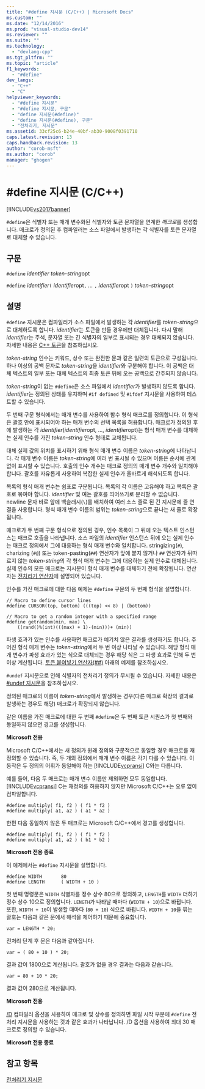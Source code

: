 ```yaml
---
title: "#define 지시문 (C/C++) | Microsoft Docs"
ms.custom: ""
ms.date: "12/14/2016"
ms.prod: "visual-studio-dev14"
ms.reviewer: ""
ms.suite: ""
ms.technology: 
  - "devlang-cpp"
ms.tgt_pltfrm: ""
ms.topic: "article"
f1_keywords: 
  - "#define"
dev_langs: 
  - "C++"
  - "C"
helpviewer_keywords: 
  - "#define 지시문"
  - "#define 지시문, 구문"
  - "define 지시문(#define)"
  - "define 지시문(#define), 구문"
  - "전처리기, 지시문"
ms.assetid: 33cf25c6-b24e-40bf-ab30-9008f0391710
caps.latest.revision: 13
caps.handback.revision: 13
author: "corob-msft"
ms.author: "corob"
manager: "ghogen"
---
```

# #define 지시문 (C/C++)
[!INCLUDE[vs2017banner](../assembler/inline/includes/vs2017banner.md)]

`#define`은 식별자 또는 매개 변수화된 식별자와 토큰 문자열을 연계한 *매크로*를 생성합니다.  매크로가 정의된 후 컴파일러는 소스 파일에서 발생하는 각 식별자를 토큰 문자열로 대체할 수 있습니다.  
  
## 구문  
 `#define` *identifier* *token\-string*opt  
  
 `#define` *identifier*`(` *identifier*opt`,` *...* `,` *identifier*opt `)` *token\-string*opt  
  
## 설명  
 `#define` 지시문은 컴파일러가 소스 파일에서 발생하는 각 *identifier*를 *token\-string*으로 대체하도록 합니다.  *identifier*는 토큰을 만들 경우에만 대체됩니다.  다시 말해 *identifier*는 주석, 문자열 또는 긴 식별자의 일부로 표시되는 경우 대체되지 않습니다.  자세한 내용은 [C\+\+ 토큰](../cpp/tokens-cpp.md)을 참조하십시오.  
  
 *token\-string* 인수는 키워드, 상수 또는 완전한 문과 같은 일련의 토큰으로 구성됩니다.  하나 이상의 공백 문자로 *token\-string*을 *identifier*와 구분해야 합니다.  이 공백은 대체 텍스트의 일부 또는 대체 텍스트의 최종 토큰 뒤에 오는 공백으로 간주되지 않습니다.  
  
 *token\-string*이 없는 `#define`은 소스 파일에서 *identifier*가 발생하지 않도록 합니다.  *identifier*는 정의된 상태를 유지하며 `#if defined` 및 `#ifdef` 지시문을 사용하여 테스트할 수 있습니다.  
  
 두 번째 구문 형식에서는 매개 변수를 사용하여 함수 형식 매크로를 정의합니다.  이 형식은 괄호 안에 표시되어야 하는 매개 변수의 선택 목록을 허용합니다.  매크로가 정의된 후에 발생하는 각 *identifier*\(*identifier*opt, ..., *identifier*opt\)는 형식 매개 변수를 대체하는 실제 인수를 가진 *token\-string* 인수 형태로 교체됩니다.  
  
 대체 실제 값의 위치를 표시하기 위해 형식 매개 변수 이름은 *token\-string*에 나타납니다.  각 매개 변수 이름은 *token\-string*에 여러 번 표시될 수 있으며 이름은 순서에 관계없이 표시할 수 있습니다.  호출의 인수 개수는 매크로 정의의 매개 변수 개수와 일치해야 합니다.  괄호를 자유롭게 사용하여 복잡한 실제 인수가 올바르게 해석되도록 합니다.  
  
 목록의 형식 매개 변수는 쉼표로 구분됩니다.  목록의 각 이름은 고유해야 하고 목록은 괄호로 묶여야 합니다.  *identifier* 및 여는 괄호를 띄어쓰기로 분리할 수 없습니다.  newline 문자 바로 앞에 백슬래시\(`\`\)를 배치하여 여러 소스 줄로 된 긴 지시문에 줄 연결을 사용합니다.  형식 매개 변수 이름의 범위는 *token\-string*으로 끝나는 새 줄로 확장됩니다.  
  
 매크로가 두 번째 구문 형식으로 정의된 경우, 인수 목록이 그 뒤에 오는 텍스트 인스턴스는 매크로 호출을 나타냅니다.  소스 파일의 *identifier* 인스턴스 뒤에 오는 실제 인수는 매크로 정의에서 그에 대응하는 형식 매개 변수와 일치합니다.  stringizing\(`#`\), charizing \(`#@`\) 또는 token\-pasting\(`##`\) 연산자가 앞에 붙지 않거나 `##` 연산자가 뒤따르지 않는 *token\-string*의 각 형식 매개 변수는 그에 대응하는 실제 인수로 대체됩니다.  실제 인수의 모든 매크로는 지시문이 형식 매개 변수를 대체하기 전에 확장됩니다. 연산자는 [전처리기 연산자](../preprocessor/preprocessor-operators.md)에 설명되어 있습니다.  
  
 인수를 가진 매크로에 대한 다음 예제는 `#define` 구문의 두 번째 형식을 설명합니다.  
  
```  
// Macro to define cursor lines   
#define CURSOR(top, bottom) (((top) << 8) | (bottom))  
  
// Macro to get a random integer with a specified range   
#define getrandom(min, max) \  
    ((rand()%(int)(((max) + 1)-(min)))+ (min))  
```  
  
 파생 효과가 있는 인수를 사용하면 매크로가 예기치 않은 결과를 생성하기도 합니다.  주어진 형식 매개 변수는 *token\-string*에서 두 번 이상 나타날 수 있습니다.  해당 형식 매개 변수가 파생 효과가 있는 식으로 대체되는 경우 해당 식은 그 파생 효과로 인해 두 번 이상 계산됩니다. [토큰 붙여넣기 연산자\(\#\#\)](../preprocessor/token-pasting-operator-hash-hash.md) 아래의 예제를 참조하십시오.  
  
 `#undef` 지시문으로 인해 식별자의 전처리기 정의가 무시될 수 있습니다.  자세한 내용은 [\#undef 지시문](../preprocessor/hash-undef-directive-c-cpp.md)을 참조하십시오.  
  
 정의된 매크로의 이름이 *token\-string*에서 발생하는 경우\(다른 매크로 확장의 결과로 발생하는 경우도 해당\) 매크로가 확장되지 않습니다.  
  
 같은 이름을 가진 매크로에 대한 두 번째 `#define`은 두 번째 토큰 시퀀스가 첫 번째와 동일하지 않으면 경고를 생성합니다.  
  
 **Microsoft 전용**  
  
 Microsoft C\/C\+\+에서는 새 정의가 원래 정의와 구문적으로 동일할 경우 매크로를 재정의할 수 있습니다.  즉, 두 개의 정의에서 매개 변수 이름은 각기 다를 수 있습니다.  이 동작은 두 정의의 어휘가 동일해야 하는 [!INCLUDE[vcpransi](../preprocessor/includes/vcpransi_md.md)] C와는 다릅니다.  
  
 예를 들어, 다음 두 매크로는 매개 변수 이름만 제외하면 모두 동일합니다.  [!INCLUDE[vcpransi](../preprocessor/includes/vcpransi_md.md)] C는 재정의를 허용하지 않지만 Microsoft C\/C\+\+는 오류 없이 컴파일합니다.  
  
```  
#define multiply( f1, f2 ) ( f1 * f2 )  
#define multiply( a1, a2 ) ( a1 * a2 )  
```  
  
 한편 다음 동일하지 않은 두 매크로는 Microsoft C\/C\+\+에서 경고를 생성합니다.  
  
```  
#define multiply( f1, f2 ) ( f1 * f2 )  
#define multiply( a1, a2 ) ( b1 * b2 )  
```  
  
 **Microsoft 전용 종료**  
  
 이 예제에서는 `#define` 지시문을 설명합니다.  
  
```  
#define WIDTH       80  
#define LENGTH      ( WIDTH + 10 )  
```  
  
 첫 번째 명령문은 `WIDTH` 식별자를 정수 상수 80으로 정의하고, `LENGTH`를 `WIDTH` 더하기 정수 상수 10으로 정의합니다.  `LENGTH`가 나타날 때마다 \(`WIDTH + 10`\)으로 바뀝니다.  또한, `WIDTH + 10`이 발생할 때마다 \(`80 + 10`\) 식으로 바뀝니다.  `WIDTH + 10`을 묶는 괄호는 다음과 같은 문에서 해석을 제어하기 때문에 중요합니다.  
  
```  
var = LENGTH * 20;  
```  
  
 전처리 단계 후 문은 다음과 같아집니다.  
  
```  
var = ( 80 + 10 ) * 20;  
```  
  
 결과 값이 1800으로 계산됩니다.  괄호가 없을 경우 결과는 다음과 같습니다.  
  
```  
var = 80 + 10 * 20;  
```  
  
 결과 값이 280으로 계산됩니다.  
  
 **Microsoft 전용**  
  
 [\/D](../build/reference/d-preprocessor-definitions.md) 컴파일러 옵션을 사용하여 매크로 및 상수를 정의하면 파일 시작 부분에 `#define` 전처리 지시문을 사용하는 것과 같은 효과가 나타납니다.  \/D 옵션을 사용하여 최대 30 매크로로 정의할 수 있습니다.  
  
 **Microsoft 전용 종료**  
  
## 참고 항목  
 [전처리기 지시문](../preprocessor/preprocessor-directives.md)